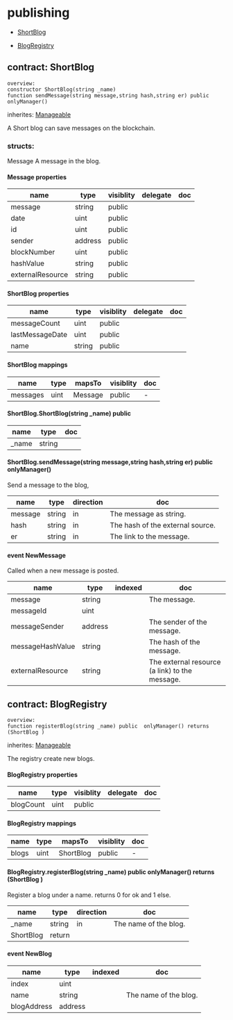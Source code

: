 # publishing


* [ShortBlog](#contract-shortblog)

* [BlogRegistry](#contract-blogregistry)


## contract: ShortBlog

    overview:
	constructor ShortBlog(string _name)
	function sendMessage(string message,string hash,string er) public  onlyManager() 

inherites: [Manageable](basics#contract-manageable)


A Short blog can save messages on the blockchain.



### structs:

Message
A message in the blog.



#### Message properties

name|type|visiblity|delegate|doc
----|----|----|----|----
message|string|public||
date|uint|public||
id|uint|public||
sender|address|public||
blockNumber|uint|public||
hashValue|string|public||
externalResource|string|public||



#### ShortBlog properties

name|type|visiblity|delegate|doc
----|----|----|----|----
messageCount|uint|public||
lastMessageDate|uint|public||
name|string|public||

#### ShortBlog mappings

name|type|mapsTo|visiblity|doc
----|----|----|----|----
messages|uint|Message|public|-

#### ShortBlog.ShortBlog(string _name) public  


name|type|doc
----|----|----
_name|string|

#### ShortBlog.sendMessage(string message,string hash,string er) public  onlyManager() 

Send a message to the blog,


name|type|direction|doc
----|----|----|----
message|string|in|The message as string.
hash|string|in|The hash of the external source.
er|string|in|The link to the message.

#### event NewMessage

Called when a new message is posted.


name|type|indexed|doc
----|----|----|----
message|string||The message.
messageId|uint||
messageSender|address||The sender of the message.
messageHashValue|string||The hash of the message.
externalResource|string||The external resource (a link) to the message. 


## contract: BlogRegistry

    overview:
	function registerBlog(string _name) public  onlyManager() returns (ShortBlog )

inherites: [Manageable](basics#contract-manageable)


The registry create new blogs.




#### BlogRegistry properties

name|type|visiblity|delegate|doc
----|----|----|----|----
blogCount|uint|public||

#### BlogRegistry mappings

name|type|mapsTo|visiblity|doc
----|----|----|----|----
blogs|uint|ShortBlog|public|-

#### BlogRegistry.registerBlog(string _name) public  onlyManager() returns (ShortBlog )

Register a blog under a name.
returns 0 for ok and 1 else.


name|type|direction|doc
----|----|----|----
_name|string|in|The name of the blog.
|ShortBlog|return|

#### event NewBlog


name|type|indexed|doc
----|----|----|----
index|uint||
name|string||The name of the blog.
blogAddress|address||


